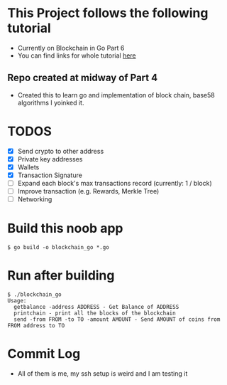 # This Project follows the following tutorial

- Currently on Blockchain in Go Part 6
- You can find links for whole tutorial [here](https://github.com/practical-tutorials/project-based-learning#go)

## Repo created at midway of Part 4
- Created this to learn go and implementation of block chain, base58 algorithms I yoinked it.

# TODOS

- [x] Send crypto to other address
- [x] Private key addresses
- [x] Wallets
- [x] Transaction Signature
- [ ] Expand each block's max transactions record (currently: 1 / block)
- [ ] Improve transaction (e.g. Rewards, Merkle Tree)
- [ ] Networking

# Build this noob app
```
$ go build -o blockchain_go *.go
```

# Run after building
```
$ ./blockchain_go
Usage:
  getbalance -address ADDRESS - Get Balance of ADDRESS
  printchain - print all the blocks of the blockchain
  send -from FROM -to TO -amount AMOUNT - Send AMOUNT of coins from FROM address to TO
```
# Commit Log
- All of them is me, my ssh setup is weird and I am testing it
